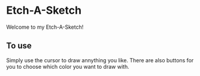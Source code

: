 # Etch-A-Sketch
Welcome to my Etch-A-Sketch!

## To use
Simply use the cursor to draw annything you like. There are also buttons for you to choose which color you want to draw with.
